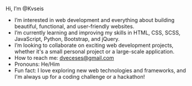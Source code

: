  Hi, I’m @Kvseis

-  I’m interested in web development and everything about building beautiful, functional, and user-friendly websites.
-  I’m currently learning and improving my skills in HTML, CSS, SCSS, JavaScript, Python, Bootstrap, and jQuery.
-  I’m looking to collaborate on exciting web development projects, whether it's a small personal project or a large-scale application.
-  How to reach me: dveceses@gmail.com
-  Pronouns: He/Him
-  Fun fact: I love exploring new web technologies and frameworks, and I'm always up for a coding challenge or a hackathon!

<!---
Kvseis/Kvseis is a ✨ special ✨ repository because its `README.md` (this file) appears on your GitHub profile.
You can click the Preview link to take a look at your changes.
--->
